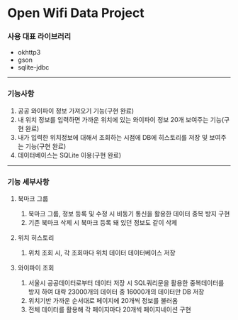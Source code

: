 # Open Wifi Data Project

### 사용 대표 라이브러리
- okhttp3
- gson
- sqlite-jdbc

---
### 기능사항
1. 공공 와이파이 정보 가져오기 기능(구현 완료)
2. 내 위치 정보를 입력하면 가까운 위치에 있는 와이파이 정보 20개 보여주는 기능(구현 완료)
3. 내가 입력한 위치정보에 대해서 조회하는 시점에 DB에 히스토리를 저장 및 보여주는 기능(구현 완료)
4. 데이터베이스는 SQLite 이용(구현 완료)

---
### 기능 세부사항
1. 북마크 그룹
	1) 북마크 그룹, 정보 등록 및 수정 시 비동기 통신을 활용한 데이터 중복 방지 구현
	2) 기존 북마크 삭제 시 북마크 등록 돼 있던 정보도 같이 삭제

2. 위치 히스토리
	1) 위치 조회 시, 각 조회마다 위치 데이터 데이터베이스 저장

3. 와이파이 조회
	1) 서울시 공공데이터로부터 데이터 저장 시 SQL쿼리문을 활용한 중복데이터를 방지	하여 대략 23000개의 데이터 중 16000개의 데이터만 DB 저장
	2) 위치기반 가까운 순서대로 페이지에 20개씩 정보를 불러옴
	3) 전체 데이터를 활용해 각 페이지마다 20개씩 페이지네이션 구현
